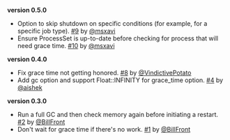 **version 0.5.0**
- Option to skip shutdown on specific conditions (for example, for a specific job type). [#9] by [@msxavi]
- Ensure ProcessSet is up-to-date before checking for process that will need grace time. [#10] by [@msxavi]

**version 0.4.0**
- Fix grace time not getting honored. [#8] by [@VindictivePotato]
- Add gc option and support Float::INFINITY for grace_time option. [#4] by [@aishek]

**version 0.3.0**
- Run a full GC and then check memory again before initiating a restart. [#2] by [@BillFront]
- Don't wait for grace time if there's no work. [#1] by [@BillFront]

<!-- REFERENCES -->

[#1]: https://github.com/klaxit/sidekiq-worker-killer/pull/1
[#2]: https://github.com/klaxit/sidekiq-worker-killer/pull/2
[#4]: https://github.com/klaxit/sidekiq-worker-killer/pull/4
[#8]: https://github.com/klaxit/sidekiq-worker-killer/pull/8
[#9]: https://github.com/klaxit/sidekiq-worker-killer/pull/9
[#10]: https://github.com/klaxit/sidekiq-worker-killer/pull/10

[@BillFront]: https://github.com/BillFront
[@aishek]: https://github.com/aishek
[@VindictivePotato]: https://github.com/VindictivePotato
[@msxavi]: https://github.com/msxavi
